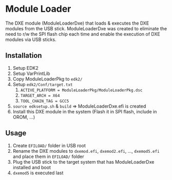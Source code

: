 # Module Loader
The DXE module (ModuleLoaderDxe) that loads & executes the DXE modules from the USB stick.
ModuleLoaderDxe was created to eliminate the need to r/w the SPI flash chip each time and enable the execution of DXE modules via USB sticks.


## Installation
1. Setup EDK2
1. Setup VarPrintLib
1. Copy ModuleLoaderPkg to `edk2/`
1. Setup `edk2/Conf/target.txt`
    1. `ACTIVE_PLATFORM = ModuleLoaderPkg/ModuleLoaderPkg.dsc`
    1. `TARGET_ARCH = X64`
    1. `TOOL_CHAIN_TAG = GCC5`
1. `source edksetup.sh` & `build` => ModuleLoaderDxe.efi is created
1. Install this DXE module in the system (Flash it in SPI flash, include in OROM, ...)


## Usage
1. Create `EFILOAD/` folder in USB root
1. Rename the DXE modules to `dxemod.efi`, `dxemod2.efi`, ..., `dxemod5.efi` and place them in `EFILOAD/` folder
1. Plug the USB stick to the target system that has ModuleLoaderDxe installed and boot
1. `dxemod5` is executed last




